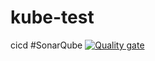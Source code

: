 # kube-test
cicd
#SonarQube
[![Quality gate](http://3.84.93.136:9000/api/project_badges/quality_gate?project=Vcruitai&token=sqb_e76298806902f2769fb37d8d2091364013eb74cd)](http://3.84.93.136:9000/dashboard?id=Vcruitai)